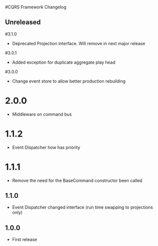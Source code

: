 #CQRS Framework Changelog

## Unreleased

#3.1.0
* Deprecated Projection interface. Will remove in next major release

#3.0.1
* Added exception for duplicate aggregate play head

#3.0.0
* Change event store to allow better production rebuilding

# 2.0.0
* Middleware on command bus
# 1.1.2

* Event Dispatcher how has priority

# 1.1.1

* Remove the need for the BaseCommand constructor been called

## 1.1.0

* Event Dispatcher changed interface (run time swapping to projections only)

## 1.0.0

* First release
